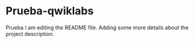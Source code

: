 # Prueba-qwiklabs
Prueba
I am editing the README file. Adding some more details about the project description.
